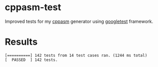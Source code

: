 # cppasm-test
Improved tests for my [cppasm](https://github.com/aelfimow/cppasm)
generator using [googletest](https://github.com/google/googletest) framework.

# Results
```
[==========] 142 tests from 14 test cases ran. (1244 ms total)
[  PASSED  ] 142 tests.
```
